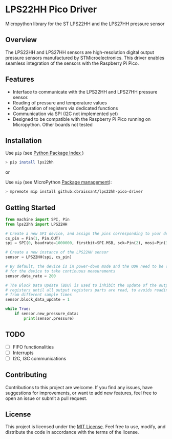 # LPS22HH Pico Driver
Micropython library for the ST LPS22HH and the LPS27HH pressure sensor

## Overview
The LPS22HH and LPS27HH sensors are high-resolution digital output pressure sensors manufactured by STMicroelectronics.
This driver enables seamless integration of the sensors with the Raspberry Pi Pico.

## Features
- Interface to communicate with the LPS22HH and LPS27HH pressure sensor.
- Reading of pressure and temperature values
- Configuration of registers via dedicated functions
- Communication via SPI (I2C not implemented yet)
- Designed to be compatible with the Raspberry Pi Pico running on Micropython. Other boards not tested

## Installation
Use `pip` (see [Python Package Index ](https://pypi.org/))

```bash
> pip install lps22hh
```

or 

Use `mip` (see MicroPython [Package management](https://docs.micropython.org/en/latest/reference/packages.html)):

```bash
> mpremote mip install github:cbraissant/lps22hh-pico-driver
```

## Getting Started
```python
from machine import SPI, Pin
from lps22hh import LPS22HH

# Create a new SPI device, and assign the pins corresponding to your device
cs_pin = Pin(1, Pin.OUT)
spi = SPI(0, baudrate=1000000, firstbit=SPI.MSB, sck=Pin(2), mosi=Pin(3), miso=Pin(0))

# Create a new instance of the LPS22HH sensor
sensor = LPS22HH(spi, cs_pin)

# By default, the device is in power-down mode and the ODR need to be changed
# for the device to take continuous measurements
sensor.data_rate = 200

# The Block Data Update (BDU) is used to inhibit the update of the output
# registers until all output registers parts are read, to avoids reading values
# from different sample times
sensor.block_data_update = 1

while True:
    if sensor.new_pressure_data:
        print(sensor.pressure)
```

## TODO
- [ ] FIFO functionalities
- [ ] Interrupts
- [ ] I2C, I3C communications

## Contributing
Contributions to this project are welcome. If you find any issues, have suggestions for improvements, or want to add new features, feel free to open an issue or submit a pull request.

## License
This project is licensed under the [MIT License](LICENSE). Feel free to use, modify, and distribute the code in accordance with the terms of the license.

